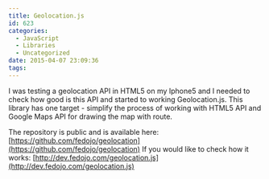 ```yaml
---
title: Geolocation.js
id: 623
categories:
  - JavaScript
  - Libraries
  - Uncategorized
date: 2015-04-07 23:09:36
tags:
---
```


I was testing a geolocation API in HTML5 on my Iphone5 and I needed to check how good is this API and started to working Geolocation.js. This library has one target - simplify the process of working with HTML5 API and Google Maps API for drawing the map with route.

The repository is public and is available here: [https://github.com/fedojo/geolocation](https://github.com/fedojo/geolocation)
If you would like to check how it works: [http://dev.fedojo.com/geolocation.js](http://dev.fedojo.com/geolocation.js)